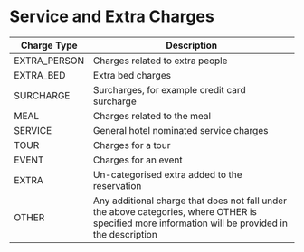 # Service and Extra Charges

| **Charge Type** | **Description**                                                                                                                                    |
| --------------- | -------------------------------------------------------------------------------------------------------------------------------------------------- |
| EXTRA\_PERSON   | Charges related to extra people                                                                                                                    |
| EXTRA\_BED      | Extra bed charges                                                                                                                                  |
| SURCHARGE       | Surcharges, for example credit card surcharge                                                                                                      |
| MEAL            | Charges related to the meal                                                                                                                        |
| SERVICE         | General hotel nominated service charges                                                                                                            |
| TOUR            | Charges for a tour                                                                                                                                 |
| EVENT           | Charges for an event                                                                                                                               |
| EXTRA           | Un-categorised extra added to the reservation                                                                                                      |
| OTHER           | Any additional charge that does not fall under the above categories, where OTHER is specified more information will be provided in the description |
